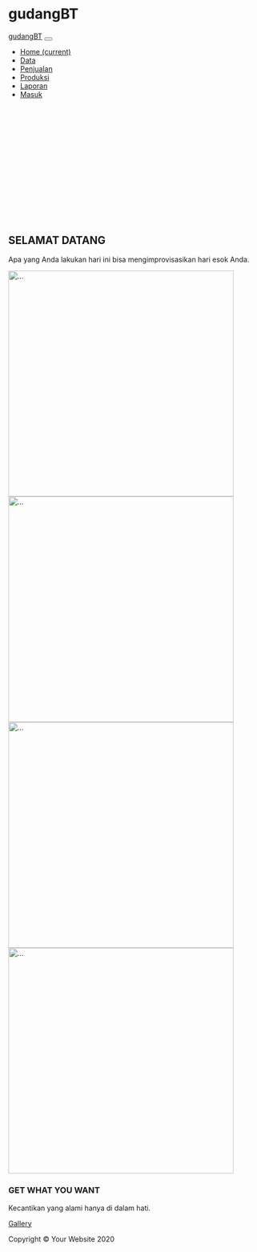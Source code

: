 # gudangBT
<!DOCTYPE html>
<html lang="en">
  <head>
    <meta charset="utf-8">
    <meta name="viewport" content="width=device-width, initial-scale=1, shrink-to-fit=no">
    <meta name="description" content="">
    <meta name="author" content="">
    <title>PEMBUKUAN GUDANG BEAUTY'S</title>
    <!-- Bootstrap core CSS -->
    <link href="vendor/bootstrap/css/bootstrap.min.css" rel="stylesheet">
    <!-- Custom styles for this template -->
    <link href="css/full-width-pics.css" rel="stylesheet">
    <style type="text/css">
    .border-1 {
    border: 1px solid black;
    }
    .image-home {
    width: auto;
    height: auto;
    object-fit: cover;
    }
    .img-header {
    width: 450px;
    height: auto;
    }
    </style>
  </head>
  <body>
    <!-- Navigation -->
    <nav class="navbar navbar-expand-lg navbar-dark bg-dark fixed-top">
      <div class="container">
        <a class="navbar-brand" href="#">gudangBT</a>
        <button class="navbar-toggler" type="button" data-toggle="collapse" data-target="#navbarResponsive" aria-controls="navbarResponsive" aria-expanded="false" aria-label="Toggle navigation">
        <span class="navbar-toggler-icon"></span>
        </button>
        <div class="collapse navbar-collapse" id="navbarResponsive">
          <ul class="navbar-nav ml-auto">
            <li class="nav-item active">
              <a class="nav-link" href="#">Home
                <span class="sr-only">(current)</span>
              </a>
            </li>
            <li class="nav-item">
              <a class="nav-link" href="#">Data</a>
            </li>
            <li class="nav-item">
              <a class="nav-link" href="#">Penjualan</a>
            </li>
            <li class="nav-item">
              <a class="nav-link" href="#">Produksi</a>
            </li>
            <li class="nav-item">
              <a class="nav-link" href="#">Laporan</a>
            </li>
            <li>
              <a class="nav-item btn tombol active text-white" href="#">Masuk</a>
            </li>
          </ul>
        </div>
      </div>
    </nav>
    <!-- Header - set the background image for the header in the line below -->
    <header class="py-5 bg-image-full" style="background-image: url('https://png.pngtree.com/thumb_back/fw800/background/20190223/ourmid/pngtree-fresh-office-background-illustration-design-paintedcartoonfresh-backgroundoffice-backgroundillustration-image_64563.jpg');">
      <div style="height: 200px;"></div>
    </div>
  </header>
  <!-- Content section -->
  <section class="py-5">
    <div class="container">
      <h1>SELAMAT DATANG</h1>
      <p class="lead">Apa yang Anda lakukan hari ini bisa mengimprovisasikan hari esok Anda.</p>
    </div>
  </section>
  <!-- Content section -->
  <section class="py-5">
<div class="row working-space justify-content-center">
        <div class="col-lg-5">
         <div id="carouselExampleSlidesOnly" class="carousel slide" data-ride="carousel">
            <div class="carousel-inner">
              <div class="carousel-item active">
                  <img src="img/12.png" class="img-header" alt="...">
              </div>
              <div class="carousel-item">
                <img src="img/10.jpg" class="img-header" alt="...">
              </div>
              <div class="carousel-item">
                <img src="img/11.jpg" class="img-header" alt="...">
              </div>
              <div class="carousel-item">
                <img src="img/14.jpg" class="img-header" alt="...">
              </div>
            </div>
          </div>
        </div>
        <div class="col-lg-5">
          <h3><span> GET </span> <span> WHAT </span> YOU <span>WANT</span></h3>
          <p>Kecantikan yang alami hanya di dalam hati.</p>
          <a href="" class="tombol btn btn-primary">Gallery</a>
        </div>
      </div>
    </section>
    <!-- Footer -->
    <footer class="py-5 bg-dark">
      <div class="container">
        <p class="m-0 text-center text-white">Copyright &copy; Your Website 2020</p>
      </div>
      <!-- /.container -->
    </footer>
    <!-- Bootstrap core JavaScript -->
    <script src="vendor/jquery/jquery.min.js"></script>
    <script src="vendor/bootstrap/js/bootstrap.bundle.min.js"></script>
  </body>
</html>

